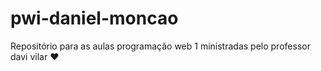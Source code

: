 # pwi-daniel-moncao
Repositório para as aulas programação web 1 ministradas pelo professor davi vilar ♥
